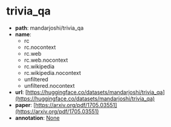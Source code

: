 
# trivia_qa
+ **path**: mandarjoshi/trivia_qa  
+ **name**: 
    + rc
    + rc.nocontext
    + rc.web
    + rc.web.nocontext
    + rc.wikipedia
    + rc.wikipedia.nocontext
    + unfiltered
    + unfiltered.nocontext 
+ **url**: [https://huggingface.co/datasets/mandarjoshi/trivia_qa](https://huggingface.co/datasets/mandarjoshi/trivia_qa)  
+ **paper**: [https://arxiv.org/pdf/1705.03551](https://arxiv.org/pdf/1705.03551)  
+ **annotation**: [None](None)
